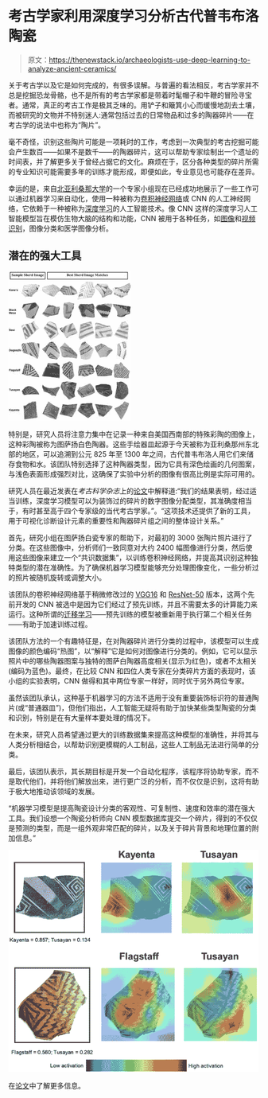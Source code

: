 # 考古学家利用深度学习分析古代普韦布洛陶瓷

> 原文：<https://thenewstack.io/archaeologists-use-deep-learning-to-analyze-ancient-ceramics/>

关于考古学以及它是如何完成的，有很多误解。与普遍的看法相反，考古学家并不总是挖掘恐龙骨骼，也不是所有的考古学家都是带着时髦帽子和牛鞭的冒险寻宝者。通常，真正的考古工作是极其乏味的。用铲子和簸箕小心而缓慢地刮去土壤，而被研究的文物并不特别迷人:通常包括过去的日常物品和过多的陶器碎片——在考古学的说法中也称为“陶片”。

毫不奇怪，识别这些陶片可能是一项耗时的工作，考虑到一次典型的考古挖掘可能会产生数百——如果不是数千——的陶器碎片，这可以帮助专家绘制出一个遗址的时间表，并了解更多关于曾经占据它的文化。麻烦在于，区分各种类型的碎片所需的专业知识可能需要多年的训练才能形成，即便如此，专业意见也可能存在差异。

幸运的是，来自[北亚利桑那大学](https://nau.edu/)的一个专家小组现在已经成功地展示了一些工作可以通过机器学习来自动化，使用一种被称为[卷积神经网络](https://thenewstack.io/deep-neural-network-ai-reconstructs-mysterious-image-hidden-in-picasso-painting/)或 CNN 的人工神经网络，它依赖于一种被称为[深度学习](https://thenewstack.io/deep-learning-broadens-the-reach-of-artificial-intelligence/)的人工智能技术。像 CNN 这样的深度学习人工智能模型旨在模仿生物大脑的结构和功能，CNN 被用于各种任务，如[图像](https://thenewstack.io/researchers-build-an-interpretable-ai-that-shows-how-it-thinks/)和[视频识别](https://thenewstack.io/these-ai-synthesized-sound-effects-are-realistic-enough-to-fool-humans/)，图像分类和医学图像分析。

## 潜在的强大工具

![](img/37606c0639ea8bdc1e2152f04e3a88f7.png)

特别是，研究人员将注意力集中在记录一种来自美国西南部的特殊彩陶的图像上，这种彩陶被称为图萨扬白色陶器。这些手绘器皿起源于今天被称为亚利桑那州东北部的地区，可以追溯到公元 825 年至 1300 年之间，古代普韦布洛人用它们来储存食物和水。该团队特别选择了这种陶器类型，因为它具有深色绘画的几何图案，与浅色表面形成强烈对比，这确保了实验中分析的图像有很高比例是实际可用的。

研究人员在最近发表在*考古科学杂志*上的[论文](https://www.sciencedirect.com/science/article/pii/S0305440321000455?via%3Dihub#!)中解释道:“我们的结果表明，经过适当训练，深度学习模型可以为装饰过的碎片的数字图像分配类型，其准确度相当于，有时甚至高于四个专家级的当代考古学家。”。“这项技术还提供了新的工具，用于可视化诊断设计元素的重要性和陶器碎片组之间的整体设计关系。”

首先，研究小组在图萨扬白瓷专家的帮助下，对最初的 3000 张陶片照片进行了分类。在这些图像中，分析师们一致同意对大约 2400 幅图像进行分类，然后使用这些图像来建立一个“共识数据集”，以训练卷积神经网络，并提高其识别这种独特类型的潜在准确性。为了确保机器学习模型能够充分处理图像变化，一些分析过的照片被随机旋转或调整大小。

该团队的卷积神经网络基于稍微修改过的 [VGG16](https://thenewstack.io/world-movie-actresses-write-ai-research-papers) 和 [ResNet-50](https://thenewstack.io/why-its-notoriously-difficult-to-compare-ai-and-human-perception/) 版本，这两个先前开发的 CNN 被选中是因为它们经过了预先训练，并且不需要太多的计算能力来运行。这种所谓的[迁移学习](https://thenewstack.io/how-transfer-learning-can-make-machine-learning-more-efficient/)——预先训练的模型被重新用于执行第二个相关任务——有助于加速训练过程。

该团队方法的一个有趣特征是，在对陶器碎片进行分类的过程中，该模型可以生成图像的颜色编码“热图”，以“解释”它是如何对图像进行分类的。例如，它可以显示照片中的哪些陶器图案与独特的图萨白陶器高度相关(显示为红色)，或者不太相关(编码为蓝色)。最终，在比较 CNN 和四位人类专家在分类碎片方面的表现时，该小组的实验表明，CNN 做得和其中两位专家一样好，同时优于另外两位专家。

虽然该团队承认，这种基于机器学习的方法不适用于没有重要装饰标识符的普通陶片(或“普通器皿”)，但他们指出，人工智能无疑将有助于加快某些类型陶瓷的分类和识别，特别是在有大量样本要处理的情况下。

在未来，研究人员希望通过更大的训练数据集来提高这种模型的准确性，并将其与人类分析相结合，以帮助识别更模糊的人工制品，这些人工制品无法进行简单的分类。

最后，该团队表示，其长期目标是开发一个自动化程序，该程序将协助专家，而不是取代他们，并将他们解放出来，进行更广泛的分析，而不仅仅是识别，这将有助于极大地推动该领域的发展。

“机器学习模型是提高陶瓷设计分类的客观性、可复制性、速度和效率的潜在强大工具。我们设想一个陶瓷分析师向 CNN 模型数据库提交一个碎片，得到的不仅仅是预测的类型，而是一组外观非常匹配的碎片，以及关于碎片背景和地理位置的附加信息。”

![](img/64ab31e2a1563e203fed031441ac210b.png)

在[论文](https://www.sciencedirect.com/science/article/pii/S0305440321000455?via%3Dihub#!)中了解更多信息。

<svg xmlns:xlink="http://www.w3.org/1999/xlink" viewBox="0 0 68 31" version="1.1"><title>Group</title> <desc>Created with Sketch.</desc></svg>